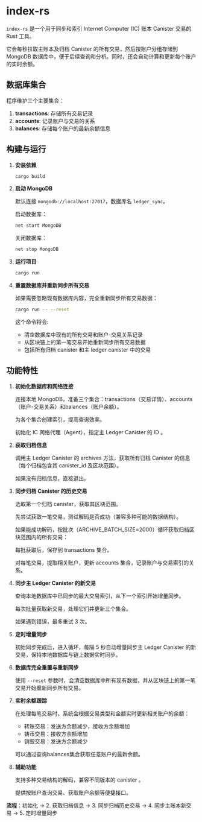 # index-rs

`index-rs` 是一个用于同步和索引 Internet Computer (IC) 账本 Canister 交易的 Rust 工具。

它会每秒拉取主账本及归档 Canister 的所有交易，然后按账户分组存储到 MongoDB 数据库中，便于后续查询和分析。同时，还会自动计算和更新每个账户的实时余额。

## 数据库集合

程序维护三个主要集合：

1. **transactions**: 存储所有交易记录
2. **accounts**: 记录账户与交易的关系
3. **balances**: 存储每个账户的最新余额信息

## 构建与运行

1. **安装依赖**

   ```bash
   cargo build
   ```

2. **启动 MongoDB**

   默认连接 `mongodb://localhost:27017`，数据库名 `ledger_sync`。

   启动数据库：

   ```bash
   net start MongoDB
   ```

   关闭数据库：

   ```bash
   net stop MongoDB
   ```

3. **运行项目**

   ```bash
   cargo run
   ```

4. **重置数据库并重新同步所有交易**

   如果需要忽略现有数据库内容，完全重新同步所有交易数据：

   ```bash
   cargo run -- --reset
   ```

   这个命令将会:
   - 清空数据库中现有的所有交易和账户-交易关系记录
   - 从区块链上的第一笔交易开始重新同步所有交易数据
   - 包括所有归档 canister 和主 ledger canister 中的交易

## 功能特性

1. **初始化数据库和网络连接**

   连接本地 MongoDB，准备三个集合：transactions（交易详情）、accounts（账户-交易关系）和balances（账户余额）。

   为各个集合创建索引，提高查询效率。

   初始化 IC 网络代理（Agent），指定主 Ledger Canister 的 ID 。

2. **获取归档信息**

   调用主 Ledger Canister 的 archives 方法，获取所有归档 Canister 的信息（每个归档包含其 canister_id 及区块范围）。

   如果没有归档信息，直接退出。

3. **同步归档 Canister 的历史交易**

   选取第一个归档 canister，获取其区块范围。

   先尝试获取一笔交易，测试解码是否成功（兼容多种可能的数据结构）。

   如果能成功解码，按批次（ARCHIVE_BATCH_SIZE=2000）循环获取归档区块范围内的所有交易：

   每批获取后，保存到 transactions 集合。

   对每笔交易，提取相关账户，更新 accounts 集合，记录账户与交易索引的关系。

4. **同步主 Ledger Canister 的新交易**

   查询本地数据库中已同步的最大交易索引，从下一个索引开始增量同步。

   每次批量获取新交易，处理它们并更新三个集合。

   如果遇到错误，最多重试 3 次。

5. **定时增量同步**

   初始同步完成后，进入循环，每隔 5 秒自动增量同步主 Ledger Canister 的新交易，保持本地数据库与链上数据实时同步。

6. **数据库完全重置与重新同步**

   使用 `--reset` 参数时，会清空数据库中所有现有数据，并从区块链上的第一笔交易开始重新同步所有交易。

7. **实时余额跟踪**

   在处理每笔交易时，系统会根据交易类型和金额实时更新相关账户的余额：
   - 转账交易：发送方余额减少，接收方余额增加
   - 铸币交易：接收方余额增加
   - 销毁交易：发送方余额减少

   可以通过查询balances集合获取任意账户的最新余额。

8. **辅助功能**

   支持多种交易结构的解码，兼容不同版本的 canister 。

   提供按账户查询交易、获取账户余额等便捷接口。

**流程**：初始化 → 2. 获取归档信息 → 3. 同步归档历史交易 → 4. 同步主账本新交易 → 5. 定时增量同步
